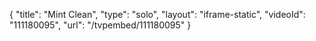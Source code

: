 {
    "title": "Mint Clean",
    "type": "solo",
    "layout": "iframe-static",
    "videoId": "111180095",
    "url": "\/tvpembed\/111180095"
}